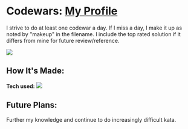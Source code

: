 # Codewars: <a target="_blank" href="https://www.codewars.com/users/harshabc4" >My Profile</a> 
I strive to do at least one codewar a day.  If I miss a day, I make it up as noted by "makeup" in the filename.  I include the top rated solution if it differs from mine for future review/reference.


<img src=https://user-images.githubusercontent.com/97787737/164571260-2cd52a0f-7be4-49df-85d7-ba9621b50c6d.png>



## How It's Made:

**Tech used:** <img src="https://img.shields.io/static/v1?label=|&message=JAVASCRIPT&color=3c7f5d&style=plastic&logo=javascript"/>

## Future Plans:

Further my knowledge and continue to do increasingly difficult kata.
